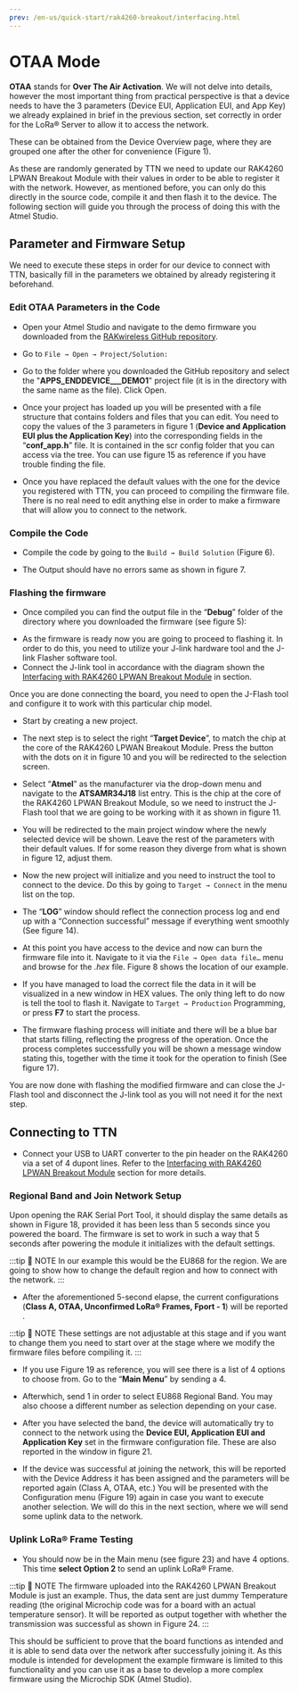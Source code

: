 ```yaml
---
prev: /en-us/quick-start/rak4260-breakout/interfacing.html
---
```



# OTAA Mode

**OTAA** stands for **Over The Air Activation**. We will not delve into details, however the most important thing from practical perspective is that a device needs to have the 3 parameters (Device EUI, Application EUI, and App Key) we already explained in brief in the previous section, set correctly in order for the LoRa® Server to allow it to access the network.

These can be obtained from the Device Overview page, where they are grouped one after the other for convenience (Figure 1).

<rk-img
  src="/assets/images/quick-start-guide/rak4260-breakout/ttn/device-overview-parameters.png"
  width="100%"
  figure-number="1"
  caption="Device Overview Parameters"
/>


As these are randomly generated by TTN we need to update our RAK4260 LPWAN Breakout Module with their values in order to be able to register it with the network. However, as mentioned before, you can only do this directly in the source code, compile it and then
flash it to the device. The following section will guide you through the
process of doing this with the Atmel Studio.

## Parameter and Firmware Setup

We need to execute these steps in order for our device to connect with TTN, basically fill in the parameters we obtained by already registering it beforehand.

### Edit OTAA Parameters in the Code

- Open your Atmel Studio and navigate to the demo firmware you downloaded from the [RAKwireless GitHub repository](https://github.com/RAKWireless/RAK4260-LoRaNode-demo).



<rk-img
  src="/assets/images/quick-start-guide/rak4260-breakout/ttn/atmel-studio-main-page.png"
  width="100%"
  figure-number="2"
  caption="Atmel Studio main page"
/>


- Go to `File → Open → Project/Solution:`


<rk-img
  src="/assets/images/quick-start-guide/rak4260-breakout/ttn/open-the-sample-project.png"
  width="100%"
  figure-number="3"
  caption="Open the sample project"
/>


- Go to the folder where you downloaded the GitHub repository and select the "**APPS_ENDDEVICE___DEMO1**" project file (it is in the directory with the same name as the file). Click Open.

<rk-img
  src="/assets/images/quick-start-guide/rak4260-breakout/ttn/demo-firmware-project-file.png"
  width="100%"
  figure-number="4"
  caption="Demo firmware project file"
/>

- Once your project has loaded up you will be presented with a file structure that contains folders and files that you can edit. You need to copy the values of the 3 parameters in figure 1 (**Device and Application EUI plus the Application Key**) into the corresponding fields in the “**conf_app.h**” file. It is contained in the scr  config folder that you can access via the tree. You can use figure 15 as reference if you have trouble finding the file.

<rk-img
  src="/assets/images/quick-start-guide/rak4260-breakout/ttn/device-configuration-file.png"
  width="100%"
  figure-number="5"
  caption="Device configuration file (OTAA parameters)"
/>


- Once you have replaced the default values with the one for the device you registered with TTN, you can proceed to compiling the firmware file. There is no real need to edit anything else in order to make a firmware that will allow you to connect to the network.

### Compile the Code

- Compile the code by going to the `Build → Build Solution` (Figure 6).

<rk-img
  src="/assets/images/quick-start-guide/rak4260-breakout/ttn/compiling-code.png"
  width="100%"
  figure-number="6"
  caption="Compiling the code"
/>

- The Output should have no errors same as shown in figure 7.

<rk-img
  src="/assets/images/quick-start-guide/rak4260-breakout/ttn/successful-compiling-of-the-code.png"
  width="100%"
  figure-number="7"
  caption="Compiling the code"
/>


### Flashing the firmware

- Once compiled you can find the output file in the “**Debug**” folder of the directory where you downloaded the firmware (see figure 5):

<rk-img
  src="/assets/images/quick-start-guide/rak4260-breakout/ttn/firmware-hex-file.png"
  width="100%"
  figure-number="8"
  caption="Firmware .hex file"
/>

- As the firmware is ready now you are going to proceed to flashing it. In order to do this, you need to utilize your J-link hardware tool and the J-link Flasher software tool.
- Connect the J-link tool in accordance with the diagram shown the [Interfacing with RAK4260 LPWAN Breakout Module](/quick-start/rak4260-lpwan-breakout-module/interfacing-with-rak4260-lpwan-breakout-module#j-link-connection) in section.

Once you are done connecting the board, you need to open the J-Flash tool and configure it to work with this particular chip model.

- Start by creating a new project.


<rk-img
  src="/assets/images/quick-start-guide/rak4260-breakout/ttn/jflash-new-project-window.png"
  width="100%"
  figure-number="9"
  caption="J-Flash new project window"
/>


- The next step is to select the right “**Target Device**”, to match the chip at the core of the RAK4260 LPWAN Breakout Module. Press the button with the dots on it in figure 10 and you will be redirected to the selection screen.

<rk-img
  src="/assets/images/quick-start-guide/rak4260-breakout/ttn/new-project-settings.png"
  width="100%"
  figure-number="10"
  caption="New project settings"
/>


- Select “**Atmel**” as the manufacturer via the drop-down menu and navigate to the **ATSAMR34J18** list entry. This is the chip at the core of the RAK4260 LPWAN Breakout Module, so we need to instruct the J-Flash tool that we are going to be working with it as shown in figure 11.


<rk-img
  src="/assets/images/quick-start-guide/rak4260-breakout/ttn/device-selection.png"
  width="100%"
  figure-number="11"
  caption="Device selection"
/>


- You will be redirected to the main project window where the newly selected device will be shown. Leave the rest of the parameters with their default values. If for some reason they diverge from what is shown in figure 12, adjust them.



<rk-img
  src="/assets/images/quick-start-guide/rak4260-breakout/ttn/project-settings.png"
  width="100%"
  figure-number="12"
  caption="Project settings"
/>

- Now the new project will initialize and you need to instruct the tool to connect to the device. Do this by going to `Target → Connect` in the menu list on the top.


<rk-img
  src="/assets/images/quick-start-guide/rak4260-breakout/ttn/device-connection.png"
  width="100%"
  figure-number="13"
  caption="Device connection"
/>


- The “**LOG**” window should reflect the connection process log and end up with a “Connection successful” message if everything went smoothly (See figure 14).


<rk-img
  src="/assets/images/quick-start-guide/rak4260-breakout/ttn/device-log-successful-connection.png"
  width="100%"
  figure-number="14"
  caption="Device log (connection successful)"
/>


- At this point you have access to the device and now can burn the firmware file into it. Navigate to it via the `File → Open data file…` menu and browse for the _.hex_ file. Figure 8 shows the location of our example.

<rk-img
  src="/assets/images/quick-start-guide/rak4260-breakout/ttn/loading-the-firmware-file.png"
  width="100%"
  figure-number="15"
  caption="Loading the firmware file into the tool."
/>

- If you have managed to load the correct file the data in it will be visualized in a new window in HEX values. The only thing left to do now is tell the tool to flash it. Navigate to `Target → Production` Programming, or press **F7** to start the process.

<rk-img
  src="/assets/images/quick-start-guide/rak4260-breakout/ttn/flashing-the-firmware.png"
  width="100%"
  figure-number="16"
  caption="Flashing the firmware."
/>


- The firmware flashing process will initiate and there will be a blue bar that starts filling, reflecting the progress of the operation. Once the process completes successfully you will be shown a message window stating this, together with the time it took for the operation to finish (See figure 17).


<rk-img
  src="/assets/images/quick-start-guide/rak4260-breakout/ttn/loading-the-firmware-file.png"
  width="100%"
  figure-number="17"
  caption="Loading the firmware file into the tool"
/>

You are now done with flashing the modified firmware and can close the J-Flash tool and disconnect the J-link tool as you will not need it for the next step.

## Connecting to TTN

- Connect your USB to UART converter to the pin header on the RAK4260 via a set of 4 dupont lines. Refer to the [Interfacing with RAK4260 LPWAN Breakout Module](/quick-start/rak4260-breakout/interfacing.html#usb-to-uart) section for more details.

### Regional Band and Join Network Setup

Upon opening the RAK Serial Port Tool, it should display the same details as shown in Figure 18, provided it has been less than 5 seconds since you powered the board. The firmware is set to work in such a way that 5 seconds after powering the module it initializes with the default settings. 

:::tip 📝 NOTE
In our example this would be the EU868 for the region. We are going to show how to change the default region and how to connect with the network.
:::

<rk-img
  src="/assets/images/quick-start-guide/rak4260-breakout/ttn/startup-default-output.png"
  width="50%"
  figure-number="18"
  caption="Start up default output"
/>


- After the aforementioned 5-second elapse, the current configurations (**Class A, OTAA, Unconfirmed LoRa® Frames, Fport - 1**) will be reported .

:::tip 📝 NOTE
These settings are not adjustable at this stage and if you want to change them you need to start over at the stage where we modify the firmware files before compiling it.
:::


- If you use Figure 19 as reference, you will see there is a list of 4 options to choose from. Go to the “**Main Menu**” by sending a 4.


<rk-img
  src="/assets/images/quick-start-guide/rak4260-breakout/ttn/configuration-menu.png"
  width="50%"
  figure-number="19"
  caption="Configuration menu"
/>

- Afterwhich, send 1 in order to select EU868 Regional Band. You may also choose a different number as selection depending on your case.


<rk-img
  src="/assets/images/quick-start-guide/rak4260-breakout/ttn/band-selection-menu.png"
  width="50%"
  figure-number="20"
  caption="Band selection menu"
/>

- After you have selected the band, the device will automatically try to connect to the network using the **Device EUI, Application EUI and Application Key** set in the firmware configuration file. These are also reported in the window in figure 21.


<rk-img
  src="/assets/images/quick-start-guide/rak4260-breakout/ttn/network-join-parameters-set.png"
  width="50%"
  figure-number="21"
  caption="Network join parameters set"
/>

- If the device was successful at joining the network, this will be reported with the Device Address it has been assigned and the parameters will be reported again (Class A, OTAA, etc.) You will be presented with the Configuration menu (Figure 19) again in case you want to execute another selection. We will do this in the next section, where we will send some uplink data to the network.


<rk-img
  src="/assets/images/quick-start-guide/rak4260-breakout/ttn/successful-network-join.png"
  width="50%"
  figure-number="22"
  caption="Successful network join"
/>

### Uplink LoRa® Frame Testing

- You should now be in the Main menu (see figure 23) and have 4 options. This time **select Option 2** to send an uplink LoRa® Frame.

<rk-img
  src="/assets/images/quick-start-guide/rak4260-breakout/ttn/sending-data-to-the-server.png"
  width="50%"
  figure-number="23"
  caption="Sending data to the server"
/>

:::tip 📝 NOTE
The firmware uploaded into the RAK4260 LPWAN Breakout Module is just an example. Thus, the data sent are just dummy Temperature reading (the original Microchip code was for a board with an actual temperature sensor). It will be reported as output together with whether the transmission was successful as shown in Figure 24.
:::


<rk-img
  src="/assets/images/quick-start-guide/rak4260-breakout/ttn/sending-data-successful.png"
  width="50%"
  figure-number="24"
  caption="Sending data to the server (successful)"
/>



This should be sufficient to prove that the board functions as intended and it is able to send data over the network after successfully joining it. As this module is intended for development the example firmware is limited to this functionality and you can use it as a base to develop a more complex firmware using the Microchip SDK (Atmel Studio).

